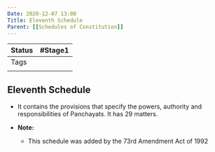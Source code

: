 ```yaml
---
Date: 2020-12-07 13:00
Title: Eleventh Schedule
Parent: [[Schedules of Constitution]]
---
```

| Status | #Stage1                    |
| ------ | -------------------------- |
| Tags   |   |
|        |                            |

## Eleventh Schedule
- It contains the provisions that specify the powers, authority and responsibilities of Panchayats. It has 29 matters.

- **Note:**
	- This schedule was added by the 73rd Amendment Act of 1992
